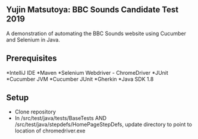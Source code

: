 ## Yujin Matsutoya: BBC Sounds Candidate Test 2019

A demonstration of automating the BBC Sounds website using Cucumber and Selenium in Java.  

## Prerequisites
*IntelliJ IDE
*Maven
*Selenium Webdriver - ChromeDriver
*JUnit
*Cucumber JVM
*Cucumber JUnit
*Gherkin
*Java SDK 1.8

## Setup
* Clone repository 
* In /src/test/java/tests/BaseTests AND /src/test/java/stepdefs/HomePageStepDefs, update directory to point to location of chromedriver.exe


